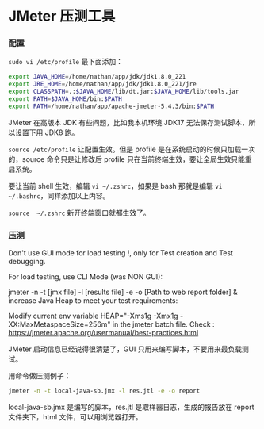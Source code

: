 # JMeter 压测工具

### 配置

`sudo vi /etc/profile` 最下面添加：

```bash
export JAVA_HOME=/home/nathan/app/jdk/jdk1.8.0_221
export JRE_HOME=/home/nathan/app/jdk/jdk1.8.0_221/jre
export CLASSPATH=.:$JAVA_HOME/lib/dt.jar:$JAVA_HOME/lib/tools.jar
export PATH=$JAVA_HOME/bin:$PATH
export PATH=/home/nathan/app/apache-jmeter-5.4.3/bin:$PATH
```

JMeter 在高版本 JDK 有些问题，比如我本机环境 JDK17 无法保存测试脚本，所以设置下用 JDK8 跑。

`source /etc/profile` 让配置生效。但是 profile 是在系统启动的时候只加载一次的，source 命令只是让修改后 profile 只在当前终端生效，要让全局生效只能重启系统。

要让当前 shell 生效，编辑 `vi ~/.zshrc`，如果是 bash 那就是编辑 `vi ~/.bashrc`，同样添加以上内容。

`source  ~/.zshrc` 新开终端窗口就都生效了。

### 压测

Don't use GUI mode for load testing !, only for Test creation and Test debugging.

For load testing, use CLI Mode (was NON GUI):

jmeter -n -t [jmx file] -l [results file] -e -o [Path to web report folder] & increase Java Heap to meet your test requirements:

Modify current env variable HEAP="-Xms1g -Xmx1g -XX:MaxMetaspaceSize=256m" in the jmeter batch file. Check : https://jmeter.apache.org/usermanual/best-practices.html

JMeter 启动信息已经说得很清楚了，GUI 只用来编写脚本，不要用来最负载测试。

用命令做压测例子：

```bash
jmeter -n -t local-java-sb.jmx -l res.jtl -e -o report
```

local-java-sb.jmx 是编写的脚本，res.jtl 是取样器日志，生成的报告放在 report 文件夹下，html 文件，可以用浏览器打开。

